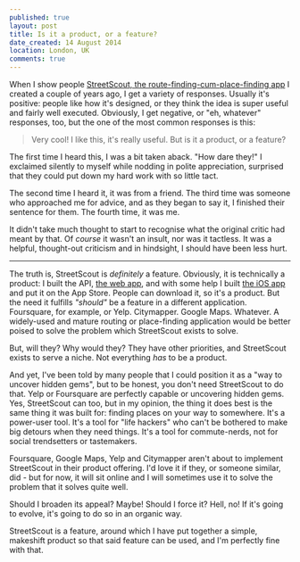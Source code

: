 ```yaml
---
published: true
layout: post
title: Is it a product, or a feature?
date_created: 14 August 2014
location: London, UK
comments: true
---
```


When I show people [StreetScout, the route-finding-cum-place-finding app](https://streetscout.io) I created a couple of years ago, I get a variety of responses. Usually it's positive: people like how it's designed, or they think the idea is super useful and fairly well executed. Obviously, I get negative, or "eh, whatever" responses, too, but the one of the most common responses is this:

> Very cool! I like this, it's really useful. But is it a product, or a feature?

The first time I heard this, I was a bit taken aback. "How dare they!" I exclaimed silently to myself while nodding in polite appreciation, surprised that they could put down my hard work with so little tact.

The second time I heard it, it was from a friend. The third time was someone who approached me for advice, and as they began to say it, I finished their sentence for them. The fourth time, it was me.

It didn't take much thought to start to recognise what the original critic had meant by that. Of *course* it wasn't an insult, nor was it tactless. It was a helpful, thought-out criticism and in hindsight, I should have been less hurt.

---

The truth is, StreetScout is *definitely* a feature. Obviously, it is technically a product: I built the API, [the web app](https://streetscout.io), and with some help I built [the iOS app](http://streetscoutapp.com) and put it on the App Store. People can download it, so it's a product. But the need it fulfills *"should"* be a feature in a different application. Foursquare, for example, or Yelp. Citymapper. Google Maps. Whatever. A widely-used and mature routing or place-finding application would be better poised to solve the problem which StreetScout exists to solve.

But, will they? Why would they? They have other priorities, and StreetScout exists to serve a niche. Not everything *has* to be a product.

And yet, I've been told by many people that I could position it as a "way to uncover hidden gems", but to be honest, you don't need StreetScout to do that. Yelp or Foursquare are perfectly capable or uncovering hidden gems. Yes, StreetScout can too, but in my opinion, the thing it does best is the same thing it was built for: finding places on your way to somewhere. It's a power-user tool. It's a tool for "life hackers" who can't be bothered to make big detours when they need things. It's a tool for commute-nerds, not for social trendsetters or tastemakers.

Foursquare, Google Maps, Yelp and Citymapper aren't about to implement StreetScout in their product offering. I'd love it if they, or someone similar, did - but for now, it will sit online and I will sometimes use it to solve the problem that it solves quite well.

Should I broaden its appeal? Maybe! Should I force it? Hell, no! If it's going to evolve, it's going to do so in an organic way.

StreetScout is a feature, around which I have put together a simple, makeshift product so that said feature can be used, and I'm perfectly fine with that.
